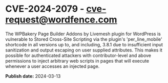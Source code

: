 # CVE-2024-2079 - cve-request@wordfence.com

The WPBakery Page Builder Addons by Livemesh plugin for WordPress is vulnerable to Stored Cross-Site Scripting via the plugin's 'per_line_mobile' shortcode in all versions up to, and including, 3.8.1 due to insufficient input sanitization and output escaping on user supplied attributes. This makes it possible for authenticated attackers with contributor-level and above permissions to inject arbitrary web scripts in pages that will execute whenever a user accesses an injected page.

**Publish date:** 2024-03-13

